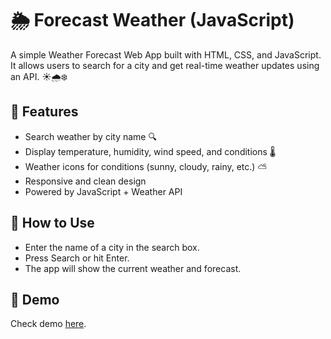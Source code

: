 # 🌦️ Forecast Weather (JavaScript)
A simple Weather Forecast Web App built with HTML, CSS, and JavaScript.
It allows users to search for a city and get real-time weather updates using an API. ☀️🌧️❄️

## 🚀 Features
- Search weather by city name 🔍
- Display temperature, humidity, wind speed, and conditions 🌡️
- Weather icons for conditions (sunny, cloudy, rainy, etc.) ⛅
- Responsive and clean design
- Powered by JavaScript + Weather API

## 🎯 How to Use
- Enter the name of a city in the search box.
- Press Search or hit Enter.
- The app will show the current weather and forecast.

## 📸 Demo
Check demo <a href="https://yoonwint.github.io/Weather_App/">here</a>.
